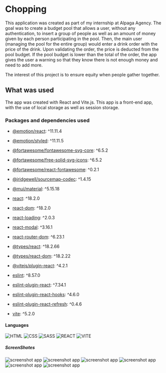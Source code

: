 # Chopping

This application was created as part of my internship at Alpaga Agency. The goal was to create a budget pool that allows a user, without any authentication, to insert a group of people as well as an amount of money given by each person participating in the pool. Then, the main user (managing the pool for the entire group) would enter a drink order with the price of the drink. Upon validating the order, the price is deducted from the pool budget. If the pool budget is lower than the total of the order, the app gives the user a warning so that they know there is not enough money and need to add more. 

The interest of this project is to ensure equity when people gather together.

## What was used

The app was created with React and Vite.js. This app is a front-end app, with the use of local storage as well as session storage. 

### Packages and dependencies used

- [@emotion/react](https://www.npmjs.com/package/@emotion/react): ^11.11.4
- [@emotion/styled](https://www.npmjs.com/package/@emotion/styled): ^11.11.5
- [@fortawesome/fontawesome-svg-core](https://www.npmjs.com/package/@fortawesome/fontawesome-svg-core): ^6.5.2
- [@fortawesome/free-solid-svg-icons](https://www.npmjs.com/package/@fortawesome/free-solid-svg-icons): ^6.5.2
- [@fortawesome/react-fontawesome](https://www.npmjs.com/package/@fortawesome/react-fontawesome): ^0.2.1
- [@jridgewell/sourcemap-codec](https://www.npmjs.com/package/@jridgewell/sourcemap-codec): ^1.4.15
- [@mui/material](https://www.npmjs.com/package/@mui/material): ^5.15.18
- [react](https://www.npmjs.com/package/react): ^18.2.0
- [react-dom](https://www.npmjs.com/package/react-dom): ^18.2.0
- [react-loading](https://www.npmjs.com/package/react-loading): ^2.0.3
- [react-modal](https://www.npmjs.com/package/react-modal): ^3.16.1
- [react-router-dom](https://www.npmjs.com/package/react-router-dom): ^6.23.1

- [@types/react](https://www.npmjs.com/package/@types/react): ^18.2.66
- [@types/react-dom](https://www.npmjs.com/package/@types/react-dom): ^18.2.22
- [@vitejs/plugin-react](https://www.npmjs.com/package/@vitejs/plugin-react): ^4.2.1
- [eslint](https://www.npmjs.com/package/eslint): ^8.57.0
- [eslint-plugin-react](https://www.npmjs.com/package/eslint-plugin-react): ^7.34.1
- [eslint-plugin-react-hooks](https://www.npmjs.com/package/eslint-plugin-react-hooks): ^4.6.0
- [eslint-plugin-react-refresh](https://www.npmjs.com/package/eslint-plugin-react-refresh): ^0.4.6
- [vite](https://www.npmjs.com/package/vite): ^5.2.0

#### Languages

![HTML](https://img.shields.io/badge/HTML5-E34F26?style=for-the-badge&logo=html5&logoColor=white)
![CSS](https://img.shields.io/badge/CSS3-1572B6?style=for-the-badge&logo=css3&logoColor=white)
![SASS](https://img.shields.io/badge/Sass-CC6699?style=for-the-badge&logo=sass&logoColor=white)
![REACT](https://img.shields.io/badge/React-20232A?style=for-the-badge&logo=react&logoColor=61DAFB)
![VITE](https://img.shields.io/badge/Vite-B73BFE?style=for-the-badge&logo=vite&logoColor=FFD62E)


##### ScreenShotes
![screenshot app](/public/screen/Chopping.png)
![screenshot app](/public/screen/Chopping1.png)
![screenshot app](/public/screen/Chopping2.png)
![screenshot app](/public/screen/Chopping3.png)
![screenshot app](/public/screen/Chopping4.png)
![screenshot app](/public/screen/Chopping5.png)
